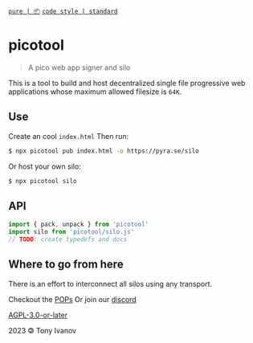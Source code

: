 [`pure | 📦`](https://github.com/telamon/create-pure)
[`code style | standard`](https://standardjs.com/)
# picotool

> A pico web app signer and silo

This is a tool to build and host
decentralized single file progressive web applications
whose maximum allowed filesize is `64K`.

## Use

Create an cool `index.html`
Then run:

```bash
$ npx picotool pub index.html -o https://pyra.se/silo
```

Or host your own silo:

```bash
$ npx picotool silo
```

## API

```js
import { pack, unpack } from 'picotool'
import silo from 'picotool/silo.js'
// TODO: create typedefs and docs
```

## Where to go from here

There is an effort to interconnect all silos using any transport.

Checkout the [POPs](https://github.com/decentlabs-north/pops)
Or join our [discord](https://discord.gg/8RMRUPZ9RS)


[AGPL-3.0-or-later](./LICENSE)

2023 &#x1f12f; Tony Ivanov

